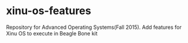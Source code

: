 # xinu-os-features
Repository for Advanced Operating Systems(Fall 2015).  Add features for Xinu OS to execute in Beagle Bone kit
